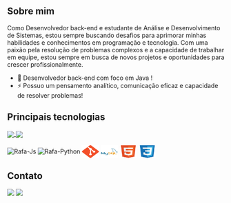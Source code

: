 ## Sobre mim

Como Desenvolvedor back-end e estudante de Análise e Desenvolvimento de Sistemas, estou sempre buscando desafios para aprimorar minhas habilidades e conhecimentos em programação e tecnologia. Com uma paixão pela resolução de problemas complexos e a capacidade de trabalhar em equipe, estou sempre em busca de novos projetos e oportunidades para crescer profissionalmente.

- 🔭 Desenvolvedor back-end com foco em Java !
- ⚡ Possuo um pensamento analítico, comunicação eficaz e capacidade de resolver problemas!
## Principais tecnologias
<a href="https://github.com/rafamaiadev/github-readme-stats">
  <img height=200 align="center" src="https://github-readme-stats.vercel.app/api?username=rafamaiadev&show_icons=true&theme=radical" />
</a>
<a href="https://github.com/anuraghazra/convoychat">
  <img height=200 align="center" src="https://github-readme-stats.vercel.app/api/top-langs?username=rafamaiadev&layout=compact&langs_count=8&card_width=auto&show_icons=true&theme=radical" />
</a>

<div style="display: inline_block"><br>
  <img align="center" alt="Rafa-Js" height="30" width="40" src="https://cdn.jsdelivr.net/gh/devicons/devicon/icons/java/java-original.svg">
  <img align="center" alt="Rafa-Python" height="30" width="40" src="https://cdn.jsdelivr.net/gh/devicons/devicon/icons/spring/spring-original.svg">  
  <img align="center" alt="Rafa-Js" height="30" width="40" src="https://raw.githubusercontent.com/devicons/devicon/1119b9f84c0290e0f0b38982099a2bd027a48bf1/icons/git/git-original.svg">
  <img align="center" alt="Rafa-Js" height="30" width="40" src="https://raw.githubusercontent.com/devicons/devicon/1119b9f84c0290e0f0b38982099a2bd027a48bf1/icons/mysql/mysql-original-wordmark.svg">
  <img align="center" alt="Rafa-HTML" height="30" width="40" src="https://raw.githubusercontent.com/devicons/devicon/master/icons/html5/html5-original.svg">
  <img align="center" alt="Rafa-CSS" height="30" width="40" src="https://raw.githubusercontent.com/devicons/devicon/master/icons/css3/css3-original.svg">
</div>

## Contato
<a href="https://www.linkedin.com/in/raphaelmaia27" target="_blank"><img src="https://img.shields.io/badge/-LinkedIn-%230077B5?style=for-the-badge&logo=linkedin&logoColor=white" target="_blank"></a>
<a href = "mailto:rafa.maia27@hotmail.com"><img src="https://img.shields.io/badge/-Gmail-%23333?style=for-the-badge&logo=gmail&logoColor=white" target="_blank"></a>
